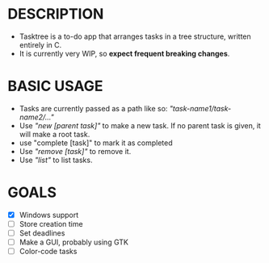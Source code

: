# DESCRIPTION
* Tasktree is a to-do app that arranges tasks in a tree structure, written entirely in C.
* It is currently very WIP, so **expect frequent breaking changes**.

# BASIC USAGE
* Tasks are currently passed as a path like so: *"task-name1/task-name2/..."*
* Use *"new [parent task]"* to make a new task. If no parent task is given, it will make a root task.
* use "complete [task]" to mark it as completed
* Use *"remove [task]"* to remove it.
* Use *"list"* to list tasks.

# GOALS
- [X] Windows support
- [ ] Store creation time
- [ ] Set deadlines
- [ ] Make a GUI, probably using GTK
- [ ] Color-code tasks
